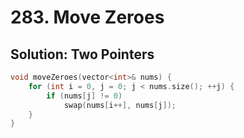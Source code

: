 # 283. Move Zeroes

## Solution: Two Pointers

```cpp
void moveZeroes(vector<int>& nums) {
    for (int i = 0, j = 0; j < nums.size(); ++j) {
        if (nums[j] != 0)
            swap(nums[i++], nums[j]);
    }
}
```
